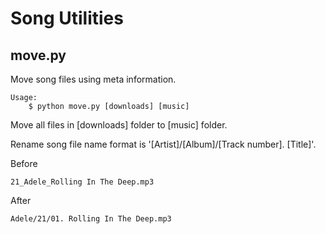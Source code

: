 Song Utilities
==============

move.py
-------

Move song files using meta information.

    Usage:
        $ python move.py [downloads] [music]
  
Move all files in [downloads] folder to [music] folder.

Rename song file name format is '[Artist]/[Album]/[Track number]. [Title]'.

Before

    21_Adele_Rolling In The Deep.mp3

After

    Adele/21/01. Rolling In The Deep.mp3
